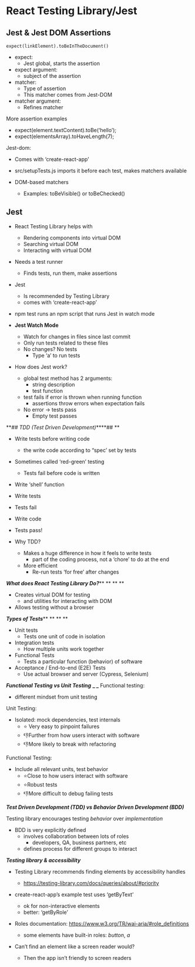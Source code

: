 # React Testing Library/Jest


## Jest & Jest DOM Assertions

`expect(linkElement).toBeInTheDocument()`

* expect: 
	* Jest global, starts the assertion
* expect argument: 
	* subject of the assertion
* matcher:
	* Type of assertion
	* This matcher comes from Jest-DOM
* matcher argument: 
	* Refines matcher

More assertion examples
* expect(element.textContent).toBe(‘hello’);
* expect(elementsArray).toHaveLength(7);

Jest-dom:
* Comes with ‘create-react-app’
* src/setupTests.js imports it before each test, makes matchers available

* DOM-based matchers
	* Examples: toBeVisible() or toBeChecked()

## Jest

* React Testing Library helps with
	* Rendering components into virtual DOM
	* Searching virtual DOM
	* Interacting with virtual DOM
* Needs a test runner
	* Finds tests, run them, make assertions
* Jest
	* Is recommended by Testing Library
	* comes with ‘create-react-app’
* npm test runs an npm script that runs Jest in watch mode

* **Jest Watch Mode**

	* Watch for changes in files since last commit
	* Only run tests related to these files
	* No changes? No tests
		* Type ‘a’ to run tests
* How does Jest work? 
	* global test method has 2 arguments: 
		* string description
		* test function
	* test fails if error is thrown when running function
		* assertions throw errors when expectation fails
	* No error -> tests pass
		* Empty test passes

**_## TDD  (Test Driven Development)_****## 
**

* Write tests before writing code
	* the write code according to “spec’ set by tests
* Sometimes called ‘red-green’ testing
	* Tests fail before code is written
* Write ‘shell’ function
* Write tests
* Tests fail
* Write code
* Tests pass!

* Why TDD? 
	* Makes a huge difference in how it feels to write tests
		* part of the coding process, not a ‘chore’ to do at the end
	* More efficient
		* Re-run tests ‘for free’ after changes

**_What does React Testing Library Do?_****
**
**
**
* Creates virtual DOM for testing
	* and utilities for interacting with DOM
* Allows testing without a browser

**_Types of Tests_****
**
**
**
* Unit tests
	* Tests one unit of code in isolation
* Integration tests
	* How multiple units work together
* Functional Tests
	* Tests a particular function (behavior) of software
* Acceptance / End-to-end (E2E) Tests
	* Use actual browser and server (Cypress, Selenium)

**_Functional Testing vs Unit Testing_**
**_
_**
Functional testing:
* different mindset from unit testing

Unit Testing:
* Isolated: mock dependencies, test internals
	* ⭐️ Very easy to pinpoint failures 
	* 👎Further from how users interact with software
	* 👎More likely to break with refactoring

Functional Testing:
* Include all relevant units, test behavior
	* ⭐️Close to how users interact with software
	* ⭐️Robust tests
	* 👎More difficult to debug failing tests

**_Test Driven Development (TDD) vs Behavior Driven Development (BDD)_**

Testing library encourages testing *behavior* over *implementation*
* BDD is very explicitly defined
	* involves collaboration between lots of roles
		* developers, QA, business partners, etc
	* defines process for different groups to interact

**_Testing library & accessibility_**

* Testing Library recommends finding elements by accessibility handles
	* https://testing-library.com/docs/queries/about/#priority

* create-react-app’s example test uses ‘getByText’
	* ok for non-interactive elements
	* better: ‘getByRole’
* Roles documentation: https://www.w3.org/TR/wai-aria/#role_definitions

	* some elements have built-in roles: *button*, *a*
* Can’t find an element like a screen reader would?
	* Then the app isn’t friendly to screen readers

